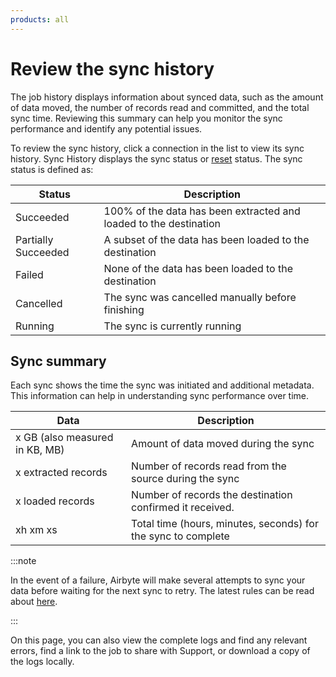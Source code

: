 ```yaml
---
products: all
---
```


# Review the sync history

The job history displays information about synced data, such as the amount of data moved, the number of records read and committed, and the total sync time. Reviewing this summary can help you monitor the sync performance and identify any potential issues.  
 
To review the sync history, click a connection in the list to view its sync history. Sync History displays the sync status or [reset](/operator-guides/reset.md) status. The sync status is defined as: 

| Status              | Description                                                                                                         |
|---------------------|---------------------------------------------------------------------------------------------------------------------|
| Succeeded           | 100% of the data has been extracted and loaded to the destination             |
| Partially Succeeded | A subset of the data has been loaded to the destination
| Failed              | None of the data has been loaded to the destination                |
| Cancelled           | The sync was cancelled manually before finishing              |
| Running             | The sync is currently running                |
 
## Sync summary

Each sync shows the time the sync was initiated and additional metadata. This information can help in understanding sync performance over time. 

| Data                                     | Description                                                                          |
|------------------------------------------|--------------------------------------------------------------------------------------|
| x GB (also measured in KB, MB)           | Amount of data moved during the sync                                                 |
| x extracted records                      | Number of records read from the source during the sync                               |
| x loaded records                         | Number of records the destination confirmed it received.                             |
| xh xm xs                                 | Total time (hours, minutes, seconds) for the sync to complete                        |


:::note 

In the event of a failure, Airbyte will make several attempts to sync your data before waiting for the next sync to retry. The latest rules can be read about [here](../../understanding-airbyte/jobs.md#retry-rules).

:::

On this page, you can also view the complete logs and find any relevant errors, find a link to the job to share with Support, or download a copy of the logs locally.